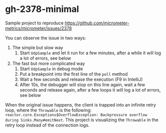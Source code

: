 # gh-2378-minimal

Sample project to reproduce https://github.com/micrometer-metrics/micrometer/issues/2378

You can observe the issue in two ways:
1. The simple but slow way 
	1. Start `UdpSample` and let it run for a few minutes, after a while it will log a lot of errors, see below
1. The fast but more complicated way
	1. Start `UdpSample` in debug mode
   	1. Put a breakpoint into the first line of the `poll` method
	1. Wait a few seconds and release the execution (F9 in IntelliJ)
	1. After 10s, the debugger will stop on this line again, wait a few seconds and release again, after a few loops it will log a lot of errors, see below

When the original issue happens, the client is trapped into an infinite retry loop, where the `Throwable` is the following: `reactor.core.Exceptions$OverflowException: Backpressure overflow during Sinks.Many#emitNext`.
This project is visualizing the `Throwable` in the retry loop instead of the connection logs.
